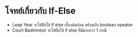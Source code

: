 # โจทย์เกี่ยวกับ If-Else

- Leap Year จะให้ฝึกใช้ if else เบื้องต้นก่อน พร้อมกับ boolean opeator
- Court Badminton จะให้ฝึกใช้ if else ที่มีมากกว่า 1 กรณี
